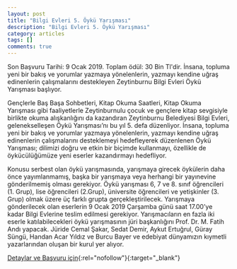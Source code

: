 ```yaml
---
layout: post
title: "Bilgi Evleri 5. Öykü Yarışması"
description: "Bilgi Evleri 5. Öykü Yarışması"
category: articles
tags: []
comments: true
---
```


Son Başvuru Tarihi: 9 Ocak 2019. Toplam ödül: 30 Bin Tl'dir.
İnsana, topluma yeni bir bakış ve yorumlar yazmaya yönelenlerin, yazmayı kendine uğraş edinenlerin çalışmalarını destekleyen Zeytinburnu Bilgi Evleri Öykü Yarışması başlıyor.

Gençlerle Baş Başa Sohbetleri, Kitap Okuma Saatleri, Kitap Okuma Yarışması gibi faaliyetlerle Zeytinburnulu çocuk ve gençlere kitap sevgisiyle birlikte okuma alışkanlığını da kazandıran Zeytinburnu Belediyesi Bilgi Evleri, gelenekselleşen Öykü Yarışması’nı bu yıl 5. defa düzenliyor. İnsana, topluma yeni bir bakış ve yorumlar yazmaya yönelenlerin, yazmayı kendine uğraş edinenlerin çalışmalarını desteklemeyi hedefleyerek düzenlenen Öykü Yarışması; dilimizi doğru ve etkin bir biçimde kullanmayı, özellikle de öykücülüğümüze yeni eserler kazandırmayı hedefliyor.

Konusu serbest olan öykü yarışmasında, yarışmaya girecek öykülerin daha önce yayımlanmamış, başka bir yarışmaya veya herhangi bir yayınevine gönderilmemiş olması gerekiyor. Öykü yarışması 6, 7 ve 8. sınıf öğrencileri (1. Grup), lise öğrencileri (2.Grup), üniversite öğrencileri ve yetişkinler (3. Grup) olmak üzere üç farklı grupta gerçekleştirilecek. Yarışmaya gönderilecek olan eserlerin 9 Ocak 2019 Çarşamba günü saat 17.00’ye kadar Bilgi Evlerine teslim edilmesi gerekiyor. Yarışmacıların en fazla iki eserle katılabilecekleri öykü yarışmasının jüri başkanlığını Prof. Dr. M. Fatih Andı yapacak. Jüride Cemal Şakar, Sedat Demir, Aykut Ertuğrul, Güray Süngü, Handan Acar Yıldız ve Burcu Bayer ve edebiyat dünyamızın kıymetli yazarlarından oluşan bir kurul yer alıyor.

[Detaylar ve Başvuru için](http://www.bilgievi.org.tr/Haberler/2498/Bilgi-Evleri-5-Oyku-Yarismasi-Basliyor.aspx?utm_source=edebiyatyarismalari.com&utm_medium=affiliate&utm_campaign=cpc){:rel="nofollow"}{:target="_blank"}